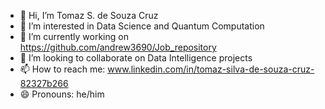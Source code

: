 - 👋 Hi, I’m Tomaz S. de Souza Cruz
- 👀 I’m interested in Data Science and Quantum Computation
- 🌱 I’m currently working on https://github.com/andrew3690/Job_repository
- 💞️ I’m looking to collaborate on Data Intelligence projects
- 📫 How to reach me: www.linkedin.com/in/tomaz-silva-de-souza-cruz-82327b266
- 😄 Pronouns: he/him
